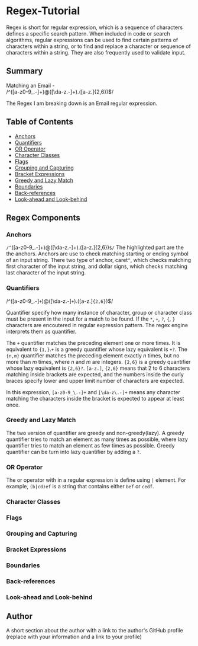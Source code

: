 # Regex-Tutorial

Regex is short for regular expression, which is a sequence of characters defines a specific search pattern. When included in code or search algorithms, regular expressions can be used to find certain patterns of characters within a string, or to find and replace a character or sequence of characters within a string. They are also frequently used to validate input.

## Summary

Matching an Email -   
/^([a-z0-9_\.-]+)@([\da-z\.-]+)\.([a-z\.]{2,6})$/

The Regex I am breaking down is an Email regular expression.

## Table of Contents

- [Anchors](#anchors)
- [Quantifiers](#quantifiers)
- [OR Operator](#or-operator)
- [Character Classes](#character-classes)
- [Flags](#flags)
- [Grouping and Capturing](#grouping-and-capturing)
- [Bracket Expressions](#bracket-expressions)
- [Greedy and Lazy Match](#greedy-and-lazy-match)
- [Boundaries](#boundaries)
- [Back-references](#back-references)
- [Look-ahead and Look-behind](#look-ahead-and-look-behind)

## Regex Components

### Anchors
`/^`([a-z0-9_\.-]+)@([\da-z\.-]+)\.([a-z\.]{2,6})`$/`
The highlighted part are the the anchors. Anchors are use to check matching starting or ending symbol of an input string. There two type of anchor, caret`^`,  which checks matching first character of the input string, and dollar sign`$`, which checks matching last character of the input string.

### Quantifiers
/^([a-z0-9_\.-]`+`)@([\da-z\.-]`+`)\.([a-z\.]`{2,6}`)$/

Quantifier specify how many instance of character, group or character class must be present in the input for a match to be found. If the `*`, `+`, `?`, `{`, `}` characters are encoutered in regular expression pattern. The regex engine interprets them as quantifier. 

The `+` quantifier matches the preceding element one or more times. It is equivalent to `{1,}`.`+` is a greedy quantifier whose lazy equivalent is `+?`.
The `{n,m}` quantifier matches the preceding element exactly _n_ times, but no more than _m_ times, where _n_ and _m_ are integers. `{2,6}` is a greedy quantifier whose lazy equivalent is `{2,6}?`. 
`[a-z.]`, `{2,6}` means that 2 to 6 characters matching inside brackets are expected, and the numbers inside the curly braces specify lower and upper limit number of characters are expected.

In this expression, `[a-z0-9_\.-]+` and `[\da-z\.-]+` means any character matching the characters inside the bracket is expected to appear at least once.

### Greedy and Lazy Match
The two version of quantifier are greedy and non-greedy(lazy). A greedy quantifier tries to match an element as many times as possible, where lazy quantifier tries to match an element as few times as possible. Greedy quantifier can be turn into lazy quantifier by adding a `?`.

### OR Operator
The or operator with in a regular expression is define using `|` element. For example, `(b|cd)ef` is a string that contains either `bef` or `cedf`.

### Character Classes

### Flags

### Grouping and Capturing

### Bracket Expressions

### Boundaries

### Back-references

### Look-ahead and Look-behind

## Author

A short section about the author with a link to the author's GitHub profile (replace with your information and a link to your profile)
